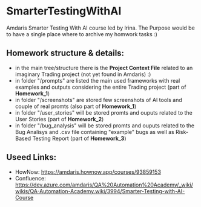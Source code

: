 # SmarterTestingWithAI
Amdaris Smarter Testing With AI course led by Irina. The Purpose would be to have a single place where to archive my homwork tasks :)


## Homework structure & details:
* in the main tree/structure there is the **Project Context File** related to an imaginary Trading project (not yet found in Amdaris) :)
* in folder "/prompts" are listed the main used frameworks with real examples and outputs considering the entire Trading project (part of **Homework_1**)
* in folder "/screenshots" are stored few screenshots of AI tools and couple of real promts (also part of **Homework_1**)
* in folder "/user_stories" will be stored promts and ouputs related to the User Stories (part of **Homework_2**)
* in folder "/bug_analysis" will be stored promts and ouputs related to the Bug Analisys and .csv file containing "example" bugs as well as Risk-Based Testing Report (part of **Homework_3**) 


## Useed Links:
* HowNow: https://amdaris.hownow.app/courses/93859153
* Confluence: https://dev.azure.com/amdaris/QA%20Automation%20Academy/_wiki/wikis/QA-Automation-Academy.wiki/3994/Smarter-Testing-with-AI-Course
